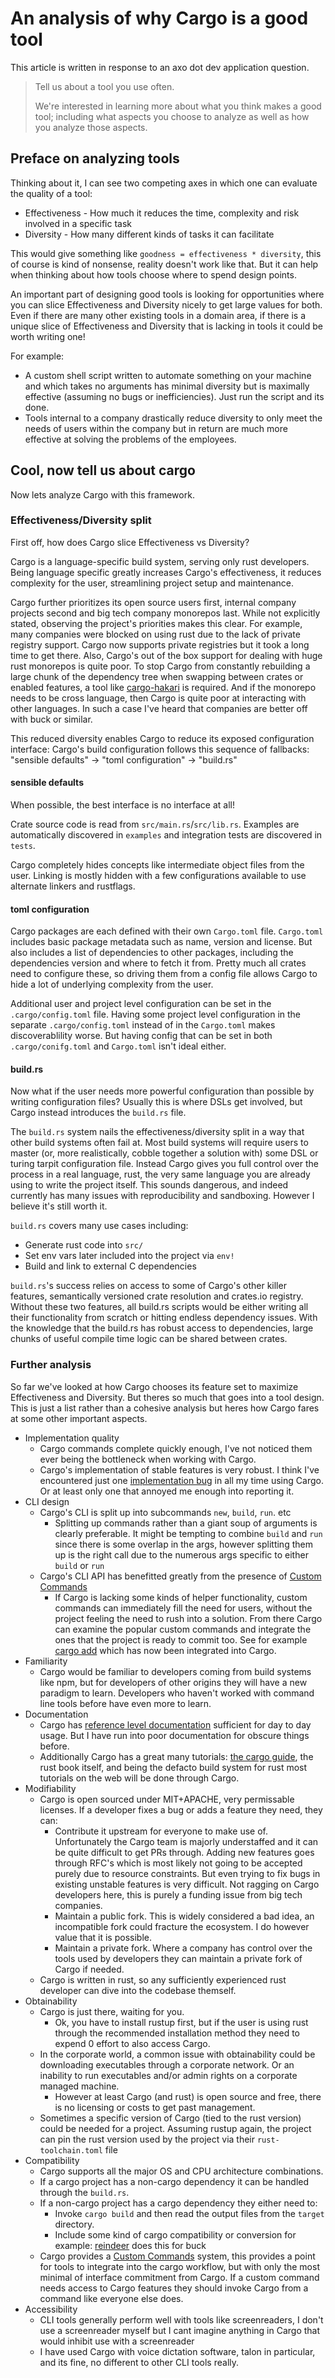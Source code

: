 # An analysis of why Cargo is a good tool

This article is written in response to an axo dot dev application question.
> Tell us about a tool you use often.
>
> We're interested in learning more about what you think makes a good tool;
> including what aspects you choose to analyze as well as how you analyze those aspects.

## Preface on analyzing tools

Thinking about it, I can see two competing axes in which one can evaluate the quality of a tool:

* Effectiveness - How much it reduces the time, complexity and risk involved in a specific task
* Diversity - How many different kinds of tasks it can facilitate

This would give something like `goodness = effectiveness * diversity`, this of course is kind of nonsense, reality doesn't work like that.
But it can help when thinking about how tools choose where to spend design points.

An important part of designing good tools is looking for opportunities where you can slice Effectiveness and Diversity nicely to get large values for both.
Even if there are many other existing tools in a domain area, if there is a unique slice of Effectiveness and Diversity that is lacking in tools it could be worth writing one!

For example:

* A custom shell script written to automate something on your machine and which takes no arguments has minimal diversity but is maximally effective (assuming no bugs or inefficiencies). Just run the script and its done.
* Tools internal to a company drastically reduce diversity to only meet the needs of users within the company but in return are much more effective at solving the problems of the employees.

## Cool, now tell us about cargo

Now lets analyze Cargo with this framework.

### Effectiveness/Diversity split

First off, how does Cargo slice Effectiveness vs Diversity?

Cargo is a language-specific build system, serving only rust developers.
Being language specific greatly increases Cargo's effectiveness, it reduces complexity for the user, streamlining project setup and maintenance.

Cargo further prioritizes its open source users first, internal company projects second and big tech company monorepos last.
While not explicitly stated, observing the project's priorities makes this clear.
For example, many companies were blocked on using rust due to the lack of private registry support.
Cargo now supports private registries but it took a long time to get there.
Also, Cargo's out of the box support for dealing with huge rust monorepos is quite poor.
To stop Cargo from constantly rebuilding a large chunk of the dependency tree when swapping between crates or enabled features, a tool like [cargo-hakari](https://crates.io/crates/cargo-hakari) is required.
And if the monorepo needs to be cross language, then Cargo is quite poor at interacting with other languages.
In such a case I've heard that companies are better off with buck or similar.

This reduced diversity enables Cargo to reduce its exposed configuration interface:
Cargo's build configuration follows this sequence of fallbacks: "sensible defaults" -> "toml configuration" -> "build.rs"

#### sensible defaults

When possible, the best interface is no interface at all!

Crate source code is read from `src/main.rs`/`src/lib.rs`.
Examples are automatically discovered in `examples` and integration tests are discovered in `tests`.

Cargo completely hides concepts like intermediate object files from the user.
Linking is mostly hidden with a few configurations available to use alternate linkers and rustflags.

#### toml configuration

Cargo packages are each defined with their own `Cargo.toml` file.
`Cargo.toml` includes basic package metadata such as name, version and license.
But also includes a list of dependencies to other packages, including the dependencies version and where to fetch it from.
Pretty much all crates need to configure these, so driving them from a config file allows Cargo to hide a lot of underlying complexity from the user.

Additional user and project level configuration can be set in the `.cargo/config.toml` file.
Having some project level configuration in the separate `.cargo/config.toml` instead of in the `Cargo.toml` makes discoverablility worse.
But having config that can be set in both `.cargo/conifg.toml` and `Cargo.toml` isn't ideal either.

#### build.rs

Now what if the user needs more powerful configuration than possible by writing configuration files?
Usually this is where DSLs get involved, but Cargo instead introduces the `build.rs` file.

The `build.rs` system nails the effectiveness/diversity split in a way that other build systems often fail at.
Most build systems will require users to master (or, more realistically, cobble together a solution with) some DSL or turing tarpit configuration file.
Instead Cargo gives you full control over the process in a real language, rust, the very same language you are already using to write the project itself.
This sounds dangerous, and indeed currently has many issues with reproducibility and sandboxing.
However I believe it's still worth it.

`build.rs` covers many use cases including:

* Generate rust code into `src/`
* Set env vars later included into the project via `env!`
* Build and link to external C dependencies

`build.rs`'s success relies on access to some of Cargo's other killer features, semantically versioned crate resolution and crates.io registry.
Without these two features, all build.rs scripts would be either writing all their functionality from scratch or hitting endless dependency issues.
With the knowledge that the build.rs has robust access to dependencies, large chunks of useful compile time logic can be shared between crates.

<!--
#### Missing configuration

There is no `package.rs`

Not being able to target cross language and huge monorepo use cases well sounds like we are leaving many users in the dark.
But there are better tools for that! buck etc.
Also those huge companies can just fund their own tools to fix their own scale issues if needed.
-->

### Further analysis

So far we've looked at how Cargo chooses its feature set to maximize Effectiveness and Diversity.
But theres so much that goes into a tool design.
This is just a list rather than a cohesive analysis but heres how Cargo fares at some other important aspects.

* Implementation quality
  * Cargo commands complete quickly enough, I've not noticed them ever being the bottleneck when working with Cargo.
  * Cargo's implementation of stable features is very robust. I think I've encountered just one [implementation bug](https://github.com/rust-lang/cargo/issues/4941) in all my time using Cargo. Or at least only one that annoyed me enough into reporting it.
* CLI design
  * Cargo's CLI is split up into subcommands `new`, `build`, `run`. etc
    * Splitting up commands rather than a giant soup of arguments is clearly preferable.
       It might be tempting to combine `build` and `run` since there is some overlap in the args, however splitting them up is the right call due to the numerous args specific to either `build` or `run`
  * Cargo's CLI API has benefitted greatly from the presence of [Custom Commands](https://doc.rust-lang.org/book/ch14-05-extending-cargo.html)
    * If Cargo is lacking some kinds of helper functionality, custom commands can immediately fill the need for users, without the project feeling the need to rush into a solution. From there Cargo can examine the popular custom commands and integrate the ones that the project is ready to commit too. See for example [cargo add](https://github.com/killercup/cargo-edit?tab=readme-ov-file#cargo-add) which has now been integrated into Cargo.
* Familiarity
  * Cargo would be familiar to developers coming from build systems like npm, but for developers of other origins they will have a new paradigm to learn. Developers who haven't worked with command line tools before have even more to learn.
* Documentation
  * Cargo has [reference level documentation](https://doc.rust-lang.org/cargo/reference/index.html) sufficient for day to day usage. But I have run into poor documentation for obscure things before.
  * Additionally Cargo has a great many tutorials: [the cargo guide](https://doc.rust-lang.org/cargo/guide/index.html), the rust book itself, and being the defacto build system for rust most tutorials on the web will be done through Cargo.
* Modifiability
  * Cargo is open sourced under MIT+APACHE, very permissable licenses.
    If a developer fixes a bug or adds a feature they need, they can:
    * Contribute it upstream for everyone to make use of.
      Unfortunately the Cargo team is majorly understaffed and it can be quite difficult to get PRs through.
      Adding new features goes through RFC's which is most likely not going to be accepted purely due to resource constraints.
      But even trying to fix bugs in existing unstable features is very difficult.
      Not ragging on Cargo developers here, this is purely a funding issue from big tech companies.
    * Maintain a public fork. This is widely considered a bad idea, an incompatible fork could fracture the ecosystem. I do however value that it is possible.
    * Maintain a private fork. Where a company has control over the tools used by developers they can maintain a private fork of Cargo if needed.
  * Cargo is written in rust, so any sufficiently experienced rust developer can dive into the codebase themself.
* Obtainability
  * Cargo is just there, waiting for you.
    * Ok, you have to install rustup first, but if the user is using rust through the recommended installation method they need to expend 0 effort to also access Cargo.
  * In the corporate world, a common issue with obtainability could be downloading executables through a corporate network. Or an inability to run executables and/or admin rights on a corporate managed machine.
    * However at least Cargo (and rust) is open source and free, there is no licensing or costs to get past management.
  * Sometimes a specific version of Cargo (tied to the rust version) could be needed for a project. Assuming rustup again, the project can pin the rust version used by the project via their `rust-toolchain.toml` file
* Compatibility
  * Cargo supports all the major OS and CPU architecture combinations.
  * If a cargo project has a non-cargo dependency it can be handled through the `build.rs`.
  * If a non-cargo project has a cargo dependency they either need to:
    * Invoke `cargo build` and then read the output files from the `target` directory.
    * Include some kind of cargo compatibility or conversion for example: [reindeer](https://github.com/facebookincubator/reindeer) does this for buck
  * Cargo provides a [Custom Commands](https://doc.rust-lang.org/book/ch14-05-extending-cargo.html) system, this provides a point for tools to integrate into the cargo workflow, but with only the most minimal of interface commitment from Cargo. If a custom command needs access to Cargo features they should invoke Cargo from a command like everyone else does.
* Accessibility
  * CLI tools generally perform well with tools like screenreaders, I don't use a screenreader myself but I cant imagine anything in Cargo that would inhibit use with a screenreader
  * I have used Cargo with voice dictation software, talon in particular, and its fine, no different to other CLI tools really.
<!--* Configurability
  * Allows a tool to expand its effectiveness by providing user/project level configuration to better suit the users/projects needs.-->
